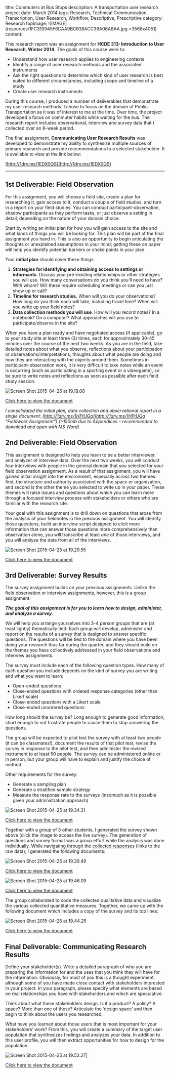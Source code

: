 title: Commuters at Bus Stops
description: A transportation user research project
date: March 2014
tags: Research, Technical Communication, Transcription, User Research, Workflow, Descriptive, Prescriptive
category: Research
topImage: ![IMAGE](resources/1FC310945F6CAA9BC638ACC39A06A8AA.jpg =3568x4051)
content:

This research report was an assignment for **HCDE 313: Introduction to User Research, Winter 2014**. The goals of this course were to:

*   Understand how user research applies to engineering contexts
*   Identify a range of user research methods and the associated instruments
*   Ask the right questions to determine which kind of user research is best suited to different circumstances, including scope and timeline of a study
*   Create user research instruments

During this course, I produced a number of deliverables that demonstrate my user research methods. I chose to focus on the domain of Public Transportation as it was of interest to me at the time. Over time, the project developed a focus on commuter habits while waiting for the bus. The research report includes observational, interview and survey data that I collected over an 8-week period.

The final assignment, **Communicating User Research Results** was developed to demonstrate my ability to synthesize multiple sources of primary research and provide recommendations to a selected stakeholder. It is available to view at the link below:

[http://1drv.ms/1EDX0QS](http://1drv.ms/1EDX0QS)

---

## 1st Deliverable: Field Observation

For this assignment, you will choose a field site, create a plan for researching it, gain access to it, conduct a couple of field studies, and turn in a report on your field studies. You can conduct participant-observation, shadow participants as they perform tasks, or just observe a setting in detail, depending on the nature of your domain choice.

Start by writing an initial plan for how you will gain access to the site and what kinds of things you will be looking for. This plan will be part of the final assignment you hand in. This is also an opportunity to begin articulating the thoughts or unexplained assumptions in your mind; getting these on paper will help you identify potential barriers or choke points in your plan.

Your **initial plan** should cover these things:

1.  **Strategies for identifying and obtaining access to settings or informants**. Discuss your pre-existing relationships or other strategies you will use. How many conversations do you think you’ll need to have? With whom? Will these require scheduling meetings or can you just show up or call?
2.  **Timeline for research studies.** When will you do your observations? How long do you think each will take, including travel time? When will you write up your field notes?
3.  **Data collection methods you will use**. How will you record notes? In a notebook? On a computer? What approaches will you use to participate/observe in the site?

When you have a plan ready and have negotiated access (if applicable), go to your study site at least three (3) times, each for approximately 30-45 minutes over the course of the next two weeks. As you are in the field, take detailed notes about what you observe, reflections about your participation or observations/interpretations, thoughts about what people are doing and how they are interacting with the objects around them. Sometimes in participant-observation work, it is very difficult to take notes while an event is occurring (such as participating in a sporting event or a videogame), so be sure to write notes and reflections as soon as possible after each field study session.

![Screen Shot 2015-04-25 at 19.18.08](http://desandoval.net/wp-content/uploads/2015/04/Screen-Shot-2015-04-25-at-19.18.08.png)

[Click here to view the document](http://1drv.ms/1JG4Vex)

_I consolidated the initial plan, data collection and observational report in a single document: [http://1drv.ms/1HFtUQg](http://1drv.ms/1HFtUQg "Fieldwork Assignment") (>150mb due to Appendices – recommended to download and open with MS Word)_

## 2nd Deliverable: Field Observation

This assignment is designed to help you learn to be a better interviewer, and analyzer of interview data. Over the next two weeks, you will conduct four interviews with people in the general domain that you selected for your field observation assignment. As a result of that assignment, you will have gained initial insight into the environment, especially across two themes: first, the structure and authority associated with the space or organization, and second is the other theme you selected to write up in your paper. These themes will raise issues and questions about which you can learn more through a focused interview process with stakeholders or others who are familiar with the research site.

Your goal with this assignment is to drill down on questions that arose from the analysis of your fieldnotes in the previous assignment. You will identify those questions, build an interview script designed to elicit more information that can answer those questions more comprehensively than observation alone, you will transcribe at least *one* of those interviews, and you will analyze the data from all of the interviews.

![Screen Shot 2015-04-25 at 19.29.55](http://desandoval.net/wp-content/uploads/2015/04/Screen-Shot-2015-04-25-at-19.29.55.png)

[Click here to view the document](http://1drv.ms/1OqONEc)

## 3rd Deliverable: Survey Results

The survey assignment builds on your previous assignments. Unlike the field observation or interview assignments, however, this is a group assignment.

**_The goal of this assignment is for you to learn how to design, administer, and analyze a survey._**

We will help you arrange yourselves into 3-4 person groups that are (at least lightly) thematically tied. Each group will develop, administer and report on the results of a survey that is designed to answer specific questions. The questions will be tied to the domain where you have been doing your research thus far during the quarter, and they should build on the themes you have collectively addressed in your field observations and interview assignments.

The survey must include each of the following question types. How many of each question you include depends on the kind of survey you are writing and what you want to learn:

*   Open-ended questions
*   Close-ended questions with ordered response categories (other than Likert scale)
*   Close-ended questions with a Likert scale
*   Close-ended unordered questions

How long should the survey be? Long enough to generate good information, short enough to not frustrate people to cause them to stop answering the questions.

The group will be expected to pilot test the survey with at least two people (it can be classmates!), document the results of that pilot test, revise the survey in response to the pilot test, and then administer the revised instrument to at least 50 people. The survey can be administered online or in person, but your group will have to explain and justify the choice of method.

Other requirements for the survey:

*   Generate a sampling plan
*   Generate a stratified sample strategy
*   Measure the response rate to the surveys (insomuch as it is possible given your administration approach)

![Screen Shot 2015-04-25 at 19.34.31](http://desandoval.net/wp-content/uploads/2015/04/Screen-Shot-2015-04-25-at-19.34.31.png)

[Click here to view the document](https://docs.google.com/forms/d/1GJcDFe3gIX7q5wvdPdcZsIoVwGRFG47W97NymqjJ04M/viewform)

Together with a group of 3 other students, I generated the survey shown above (click the image to access the live survey). The generation of questions and survey format was a group effort while the analysis was done individually. While navigating through the [collected responses](https://docs.google.com/spreadsheets/d/1_xY4NdWqhr9redOFWsrAzJ02ae2tl6VBYhZhB5vRduM/edit?usp=sharing) (links to the raw data), I generated the following documents:

![Screen Shot 2015-04-25 at 19.39.49](http://desandoval.net/wp-content/uploads/2015/04/Screen-Shot-2015-04-25-at-19.39.49-300x276.png)

[Click here to view the document](https://docs.google.com/document/d/1zp2glv6nCPwk5LdczqFQhwjS9gVgV0C8m3JdSrXEm8A/edit?usp=sharing)

![Screen Shot 2015-04-25 at 19.46.09](http://desandoval.net/wp-content/uploads/2015/04/Screen-Shot-2015-04-25-at-19.46.09-241x300.png)

[Click here to view the document](https://docs.google.com/document/d/1P34JPeIliE4ZptI1xuPRB9FRG4pHK-JKkDIE7Jy50-k/edit?usp=sharing)

The group collaborated to code the collected qualitative data and visualize the various collected quantitative measures. Together, we came up with the following document which includes a copy of the survey and its top lines:

![Screen Shot 2015-04-25 at 19.44.25](http://desandoval.net/wp-content/uploads/2015/04/Screen-Shot-2015-04-25-at-19.44.25.png)

[Click here to view the document](https://drive.google.com/file/d/0B3BoCDEl2M27ZmREbjJTN0xaVXM/view?usp=sharing)

## Final Deliverable: Communicating Research Results

Define your stakeholder(s). Write a detailed paragraph of who you are preparing the information for and the uses that you think they will have for the information. Obviously, for most of you this is a thought experiment, although some of you have made close contact with stakeholders interested in your project. In your paragraph, please specify what elements are based on real relationships you have with stakeholders and which are speculative.

Think about what these stakeholders design. Is it a product? A policy? A space? More than one of these? Articulate the ‘design space’ and then begin to think about the users you researched.

What have you learned about those users that is most important for your stakeholders’ work? From this, you will create a summary of the target user population that synthesizes findings and analyzes your data. In addition to this user profile, you will then extract opportunities for how to design for the population.

![Screen Shot 2015-04-25 at 19.52.27](http://desandoval.net/wp-content/uploads/2015/04/Screen-Shot-2015-04-25-at-19.52.27.png)]

[Click here to view the document](http://1drv.ms/1IYm1nF)

